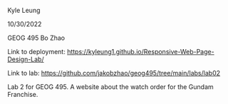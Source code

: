 Kyle Leung

10/30/2022

GEOG 495 Bo Zhao

Link to deployment: https://kyleung1.github.io/Responsive-Web-Page-Design-Lab/

Link to lab: https://github.com/jakobzhao/geog495/tree/main/labs/lab02

Lab 2 for GEOG 495. A website about the watch order for the Gundam Franchise.
